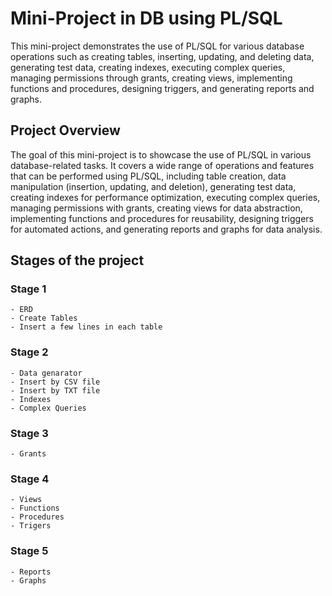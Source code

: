 # Mini-Project in DB using PL/SQL

This mini-project demonstrates the use of PL/SQL for various database operations such as creating tables, inserting, updating, and deleting data, generating test data, creating indexes, executing complex queries, managing permissions through grants, creating views, implementing functions and procedures, designing triggers, and generating reports and graphs.


## Project Overview

The goal of this mini-project is to showcase the use of PL/SQL in various database-related tasks. It covers a wide range of operations and features that can be performed using PL/SQL, including table creation, data manipulation (insertion, updating, and deletion), generating test data, creating indexes for performance optimization, executing complex queries, managing permissions with grants, creating views for data abstraction, implementing functions and procedures for reusability, designing triggers for automated actions, and generating reports and graphs for data analysis.

## Stages of the project

### Stage 1
    - ERD
    - Create Tables 
    - Insert a few lines in each table

### Stage 2
    - Data genarator
    - Insert by CSV file
    - Insert by TXT file
    - Indexes
    - Complex Queries
    
### Stage 3
    - Grants
    
### Stage 4
    - Views
    - Functions
    - Procedures
    - Trigers
    
### Stage 5
    - Reports
    - Graphs
